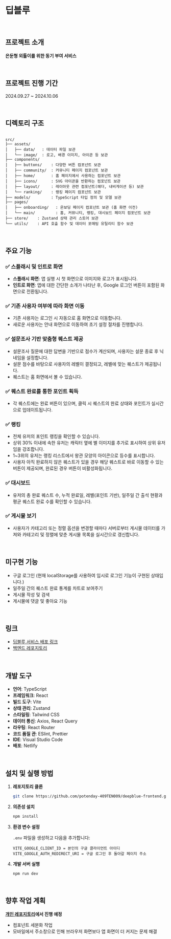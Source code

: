 # 딥블루

<br/>

## 프로젝트 소개

**은둔형 외톨이를 위한 동기 부여 서비스**

<br/>

## 프로젝트 진행 기간

2024.09.27 ~ 2024.10.06

<br/>

## 디렉토리 구조

```

src/
├── assets/
│   ├── data/   : 데이터 파일 보관
│   └── image/  : 로고, 배경 이미지, 아이콘 등 보관
├── components/
│   ├── buttons/    : 다양한 버튼 컴포넌트 보관
│   ├── community/  : 커뮤니티 페이지 컴포넌트 보관
│   ├── home/       : 홈 페이지에서 사용하는 컴포넌트 보관
│   ├── icons/      : SVG 아이콘을 반환하는 컴포넌트 보관
│   ├── layout/     : 레이아웃 관련 컴포넌트(헤더, 내비게이션 등) 보관
│   └── ranking/    : 랭킹 페이지 컴포넌트 보관
├── models/         : TypeScript 타입 정의 및 모델 보관
├── pages/
│   ├── onboarding/   : 온보딩 페이지 컴포넌트 보관 (홈 화면 이전)
│   └── main/         : 홈, 커뮤니티, 랭킹, 대시보드 페이지 컴포넌트 보관
├── store/    : Zustand 상태 관리 스토어 보관
└── utils/    : API 호출 함수 및 데이터 포매팅 유틸리티 함수 보관

```

<br/>

## 주요 기능

### ✅ 스플래시 및 인트로 화면

- **스플래시 화면**: 앱 실행 시 첫 화면으로 이미지와 로고가 표시됩니다.
- **인트로 화면**: 앱에 대한 간단한 소개가 나타난 후, Google 로그인 버튼이 포함된 화면으로 전환됩니다.

### ✅ 기존 사용자 여부에 따라 화면 이동

- 기존 사용자는 로그인 시 자동으로 홈 화면으로 이동합니다.
- 새로운 사용자는 안내 화면으로 이동하여 초기 설정 절차를 진행합니다.

### ✅ 설문조사 기반 맞춤형 퀘스트 제공

- 설문조사 질문에 대한 답변을 기반으로 점수가 계산되며, 사용자는 설문 종료 후 닉네임을 설정합니다.
- 설문 점수를 바탕으로 사용자의 레벨이 결정되고, 레벨에 맞는 퀘스트가 제공됩니다.
- 퀘스트는 홈 화면에서 볼 수 있습니다.

### ✅ 퀘스트 완료를 통한 포인트 획득

- 각 퀘스트에는 완료 버튼이 있으며, 클릭 시 퀘스트의 완료 상태와 포인트가 실시간으로 업데이트됩니다.

### ✅ 랭킹

- 전체 유저의 포인트 랭킹을 확인할 수 있습니다.
- 상위 30% 이내에 속한 유저는 캐릭터 옆에 별 이미지를 추가로 표시하여 상위 유저임을 강조합니다.
- 1~3위의 유저는 랭킹 리스트에서 왕관 모양의 아이콘으로 등수를 표시합니다.
- 사용자 아직 완료하지 않은 퀘스트가 있을 경우 해당 퀘스트로 바로 이동할 수 있는 버튼이 제공되며, 완료된 경우 버튼이 비활성화됩니다.

### ✅ 대시보드

- 유저의 총 완료 퀘스트 수, 누적 완료일, 레벨(포인트 기반), 일주일 간 출석 현황과 평균 퀘스트 완료 수를 확인할 수 있습니다.

### ✅ 게시물 보기

- 사용자가 카테고리 또는 정렬 옵션을 변경할 때마다 서버로부터 게시물 데이터를 가져와 카테고리 및 정렬에 맞춘 게시물 목록을 실시간으로 갱신합니다.

<br/>

## 미구현 기능

- 구글 로그인 (현재 localStorage를 사용하여 임시로 로그인 기능이 구현된 상태입니다.)
- 일주일 간의 퀘스트 완료 통계를 차트로 보여주기
- 게시물 작성 및 검색
- 게시물에 댓글 및 좋아요 기능

<br/>

## 링크

- [딥블루 서비스 배포 링크](https://deepblue.netlify.app/)
- [백엔드 레포지토리](https://github.com/potenday-409TEN009/deepblue-backend)

<br/>

## 개발 도구

- **언어**: TypeScript
- **프레임워크**: React
- **빌드 도구**: Vite
- **상태 관리**: Zustand
- **스타일링**: Tailwind CSS
- **데이터 통신**: Axios, React Query
- **라우팅**: React Router
- **코드 품질 관**: ESlint, Prettier
- **IDE**: Visual Studio Code
- **배포**: Netlify

<br/>

## 설치 및 실행 방법

1. **레포지토리 클론**

   ```bash
   git clone https://github.com/potenday-409TEN009/deepblue-frontend.git
   ```

2. **의존성 설치**

   ```bash
   npm install
   ```

3. **환경 변수 설정**

   `.env` 파일을 생성하고 다음을 추가합니다:

   ```
   VITE_GOOGLE_CLIENT_ID = 본인의 구글 클라이언트 아이디
   VITE_GOOGLE_AUTH_REDIRECT_URI = 구글 로그인 후 돌아갈 페이지 주소
   ```

4. **개발 서버 실행**

   ```bash
   npm run dev
   ```

<br/>

## 향후 작업 계획

**[개인 레포지토리](https://github.com/Yuna-001/deepblue-frontend)에서 진행 예정**

- 컴포넌트 세분화 작업
- 모바일에서 주소창으로 인해 브라우저 화면보다 앱 화면이 더 커지는 문제 해결
